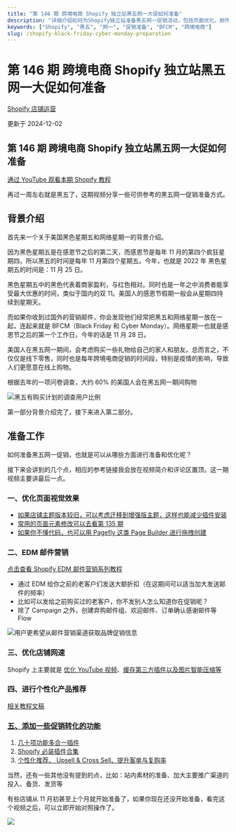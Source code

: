 ```yaml
---
title: "第 146 期 跨境电商 Shopify 独立站黑五网一大促如何准备"
description: "详细介绍如何为Shopify独立站准备黑五网一促销活动，包括页面优化、邮件营销、网速优化、个性化推荐等"
keywords: ["Shopify", "黑五", "网一", "促销准备", "BFCM", "跨境电商"]
slug: /shopify-black-friday-cyber-monday-preparation
---
```


# 第 146 期 跨境电商 Shopify 独立站黑五网一大促如何准备

[Shopify 店铺运营](https://shopify2006.com/tag/shopify-dian-pu-yun-ying/)

更新于 2024-12-02

## 第 146 期 跨境电商 Shopify 独立站黑五网一大促如何准备

[通过 YouTube 观看本期 Shopify 教程](https://youtu.be/-1aqLPWPMsw?feature=shared)

再过一周左右就是黑五了，这期视频分享一些可供参考的黑五网一促销准备方式。

## 背景介绍

首先来一个关于美国黑色星期五和网络星期一的背景介绍。

因为黑色星期五是在感恩节之后的第二天，而感恩节是每年 11 月的第四个疯狂星期四，所以黑五的时间是每年 11 月第四个星期五。今年，也就是 2022 年 黑色星期五的时间是：11 月 25 日。

黑色星期五中的黑色代表着商家盈利，与红色相对。同时也是一年之中消费者能享受最大优惠的时间，类似于国内的双 11。美国人的感恩节假期一般会从星期四持续到星期天。

而如果你收到过国外的营销邮件，你会发现他们经常把黑五和网络星期一放在一起，连起来就是 BFCM（Black Friday 和 Cyber Monday）。网络星期一也就是感恩节之后的第一个工作日，今年的话是 11 月 28 日。

美国人在黑五网一期间，会考虑购买一些礼物给自己的家人和朋友。总而言之，不仅仅是线下零售，同时也是每年跨境电商促销的时间段，特别是疫情的影响，导致人们更愿意在线上购物。

根据去年的一项问卷调查，大约 60% 的美国人会在黑五网一期间购物

![黑五有购买计划的调查用户比例](https://shopify2006.com/content/images/2022/11/Shopping-at-BFCM-.png)

第一部分背景介绍完了，接下来进入第二部分。

## 准备工作

如何准备黑五网一促销，也就是可以从哪些方面进行准备和优化呢？

接下来会讲到的几个点，相应的参考链接我会放在视频简介和评论区置顶。这一期视频主要讲最后一点。

### 一、优化页面视觉效果

-   [如果店铺主题版本较旧，可以考虑迁移到增强版主题，这样也能减少插件安装](https://www.bilibili.com/video/BV15m4y1w71h/?share_source=copy_web)
-   [常用的页面元素修改可以去看第 135 期](https://www.bilibili.com/video/BV1wa411K7qy/?share_source=copy_web)
-   [如果你不懂代码，也可以用 Pagefly 这类 Page Builder 进行拖拽创建](https://shopify2006.com/building-shopify-page-without-any-code-pagefly/)

### 二、EDM 邮件营销

[点击查看 Shopify EDM 邮件营销系列教程](https://shopify2006.com/shopify-edm-series-of-tutorials/)

-   通过 EDM 给你之前的老客户们发送大额折扣（在这期间可以适当加大发送邮件的频率）
-   比如可以发给之前购买过的老客户，你不发别人怎么知道你在促销呢？
-   除了 Campaign 之外，创建弃购邮件组、欢迎邮件、订单确认感谢邮件等 Flow

![用户更希望从邮件营销渠道获取品牌促销信息](https://shopify2006.com/content/images/2022/11/Email.png)

### 三、优化店铺网速

Shopify 上主要就是 [优化 YouTube 视频](https://www.bilibili.com/video/BV1kW4y1Y79E/?share_source=copy_web)、[缓存第三方插件以及图片智能压缩等](https://www.bilibili.com/video/BV1co4y1m714/?share_source=copy_web)

### 四、进行个性化产品推荐

[相关教程文稿](https://shopify2006.com/take-a-quiz-before-shopping-on-shopify-store/)

### [五、添加一些促销转化的功能](https://space.bilibili.com/493453281/channel/collectiondetail?sid=153422)

1.  [几十项功能多合一插件](https://vitals.co/shopify/4931046)
2.  [Shopify 必装插件合集](https://shopify2006.com/the-must-have-shopify-apps/)
3.  [个性化推荐、 Upsell & Cross Sell、提升客单与复购率](https://rebuyengine.com/app-store/shopify?ref=765)

当然，还有一些其他没有提到的点，比如：站内素材的准备、加大主要推广渠道的投入、备货、发货等

有些店铺从 11 月初甚至上个月就开始准备了，如果你现在还没开始准备，看完这个视频之后，可以立即开始对照操作了。

![](https://shopify2006.com/assets/built/shopify2006_favicon.jpeg?v=029b7fa50b)